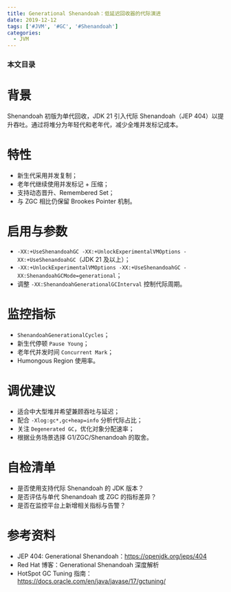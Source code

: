 ```yaml
---
title: Generational Shenandoah：低延迟回收器的代际演进
date: 2019-12-12
tags: ['#JVM', '#GC', '#Shenandoah']
categories:
  - JVM
---
```


### 本文目录
<!-- toc -->

# 背景
Shenandoah 初版为单代回收，JDK 21 引入代际 Shenandoah（JEP 404）以提升吞吐。通过将堆分为年轻代和老年代，减少全堆并发标记成本。

# 特性
- 新生代采用并发复制；
- 老年代继续使用并发标记 + 压缩；
- 支持动态晋升、Remembered Set；
- 与 ZGC 相比仍保留 Brookes Pointer 机制。

# 启用与参数
- `-XX:+UseShenandoahGC -XX:+UnlockExperimentalVMOptions -XX:+UseShenandoahGC`（JDK 21 及以上）；
- `-XX:+UnlockExperimentalVMOptions -XX:+UseShenandoahGC -XX:ShenandoahGCMode=generational`；
- 调整 `-XX:ShenandoahGenerationalGCInterval` 控制代际周期。

# 监控指标
- `ShenandoahGenerationalCycles`；
- 新生代停顿 `Pause Young`；
- 老年代并发时间 `Concurrent Mark`；
- Humongous Region 使用率。

# 调优建议
- 适合中大型堆并希望兼顾吞吐与延迟；
- 配合 `-Xlog:gc*,gc+heap=info` 分析代际占比；
- 关注 `Degenerated GC`，优化对象分配速率；
- 根据业务场景选择 G1/ZGC/Shenandoah 的取舍。

# 自检清单
- 是否使用支持代际 Shenandoah 的 JDK 版本？
- 是否评估与单代 Shenandoah 或 ZGC 的指标差异？
- 是否在监控平台上新增相关指标与告警？

# 参考资料
- JEP 404: Generational Shenandoah：https://openjdk.org/jeps/404
- Red Hat 博客：Generational Shenandoah 深度解析
- HotSpot GC Tuning 指南：https://docs.oracle.com/en/java/javase/17/gctuning/
